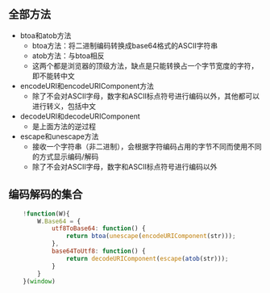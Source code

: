 ## 全部方法
-   btoa和atob方法
    -   btoa方法：将二进制编码转换成base64格式的ASCII字符串
    -   atob方法：与btoa相反
    -   这两个都是浏览器的顶级方法，缺点是只能转换占一个字节宽度的字符，即不能转中文
-   encodeURI和encodeURIComponent方法
    -   除了不会对ASCII字母，数字和ASCII标点符号进行编码以外，其他都可以进行转义，包括中文
-   decodeURI和decodeURIComponent
    -   是上面方法的逆过程
-   escape和unescape方法
    -   接收一个字符串（非二进制），会根据字符编码占用的字节不同而使用不同的方式显示编码/解码
    -   除了不会对ASCII字母，数字和ASCII标点符号进行编码以外

## 编码解码的集合

```js
    !function(W){
        W.Base64 = {
            utf8ToBase64: function() {
                return btoa(unescape(encodeURIComponent(str)));
            },
            base64ToUtf8: function() {
                return decodeURIComponent(escape(atob(str)));
            }
        }
    }(window)
```